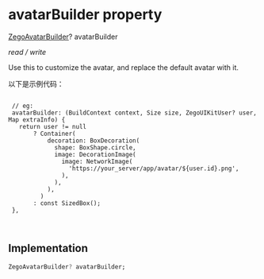 


# avatarBuilder property







[ZegoAvatarBuilder](../../zego_uikit_prebuilt_live_audio_room/ZegoAvatarBuilder.md)? avatarBuilder
  
_<span class="feature">read / write</span>_



<p>Use this to customize the avatar, and replace the default avatar with it.</p>
<p>以下是示例代码：</p>
<pre class="language-dart"><code class="language-dart">
 // eg:
 avatarBuilder: (BuildContext context, Size size, ZegoUIKitUser? user, Map extraInfo) {
   return user != null
       ? Container(
           decoration: BoxDecoration(
             shape: BoxShape.circle,
             image: DecorationImage(
               image: NetworkImage(
                 'https://your_server/app/avatar/${user.id}.png',
               ),
             ),
           ),
         )
       : const SizedBox();
 },

</code></pre>



## Implementation

```dart
ZegoAvatarBuilder? avatarBuilder;
```







